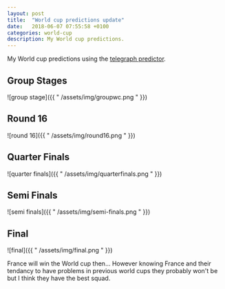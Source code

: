 ```yaml
---
layout: post
title:  "World cup predictions update"
date:   2018-06-07 07:55:58 +0100
categories: world-cup
description: My World cup predictions.
---
```


My World cup predictions using the <a href="https://www.telegraph.co.uk/football/world-cup-2018-wallchart-predictor/" target="_blank">telegraph predictor</a>.

<h2>Group Stages</h2>

![group stage]({{ " /assets/img/groupwc.png " }})

<h2>Round 16</h2>

![round 16]({{ " /assets/img/round16.png " }})

<h2>Quarter Finals</h2>

![quarter finals]({{ " /assets/img/quarterfinals.png " }})

<h2>Semi Finals</h2>

![semi finals]({{ " /assets/img/semi-finals.png " }})

<h2>Final</h2>

![final]({{ " /assets/img/final.png " }})

France will win the World cup then...
However knowing France and their tendancy to have problems in previous world cups they probably won't be but I think they have the best squad.

